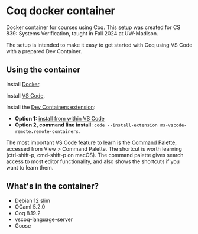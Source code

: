 # Coq docker container

Docker container for courses using Coq. This setup was created for CS 839: Systems Verification, taught in Fall 2024 at UW-Madison.

The setup is intended to make it easy to get started with Coq using VS Code with
a prepared Dev Container.

## Using the container

Install [Docker](https://www.docker.com/get-started/).

Install [VS Code](https://code.visualstudio.com).

Install the [Dev Containers extension](https://marketplace.visualstudio.com/items?itemName=ms-vscode-remote.remote-containers):

- **Option 1:** [install from within VS Code](vscode:extension/ms-vscode-remote.remote-containers)
- **Option 2, command line install**: `code --install-extension ms-vscode-remote.remote-containers`.

The most important VS Code feature to learn is the [Command Palette](https://code.visualstudio.com/docs/getstarted/userinterface#_command-palette), accessed from View > Command Palette. The shortcut is worth learning (ctrl-shift-p, cmd-shift-p on macOS). The command palette gives search access to most editor functionality, and also shows the shortcuts if you want to learn them.

## What's in the container?

- Debian 12 slim
- OCaml 5.2.0
- Coq 8.19.2
- vscoq-language-server
- Goose
